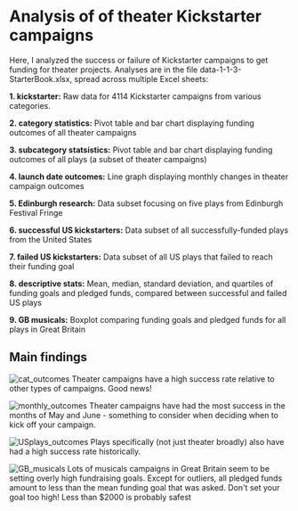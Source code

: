 # Analysis of of theater Kickstarter campaigns

Here, I analyzed the success or failure of Kickstarter campaigns to get funding for theater projects. Analyses are in the file data-1-1-3-StarterBook.xlsx, spread across multiple Excel sheets:

**1. kickstarter:**
Raw data for 4114 Kickstarter campaigns from various categories. 

**2. category statistics:**
Pivot table and bar chart displaying funding outcomes of all theater campaigns

**3. subcategory statsistics:**
Pivot table and bar chart displaying funding outcomes of all plays (a subset of theater campaigns)

**4. launch date outcomes:**
Line graph displaying monthly changes in theater campaign outcomes 

**5. Edinburgh research:**
Data subset focusing on five plays from Edinburgh Festival Fringe

**6. successful US kickstarters:**
Data subset of all successfully-funded plays from the United States

**7. failed US kickstarters:**
Data subset of all US plays that failed to reach their funding goal

**8. descriptive stats:**
Mean, median, standard deviation, and quartiles of funding goals and pledged funds, compared between successful and failed US plays

**9. GB musicals:**
Boxplot comparing funding goals and pledged funds for all plays in Great Britain


## Main findings ##


![cat_outcomes](https://user-images.githubusercontent.com/85725400/170123469-dfcccc9d-f1d3-4905-a79e-2fd1a5b1d31f.png)
Theater campaigns have a high success rate relative to other types of campaigns. Good news!

![monthly_outcomes](https://user-images.githubusercontent.com/85725400/170123502-ee7d7615-bfd0-4b74-bb5f-83c08f0d63fb.png)
Theater campaigns have had the most success in the months of May and June - something to consider when deciding when to kick off your campaign.

![USplays_outcomes](https://user-images.githubusercontent.com/85725400/170123525-a625ce41-bd76-44ce-a3d1-90b25d7c8387.png)
Plays specifically (not just theater broadly) also have had a high success rate historically.

![GB_musicals](https://user-images.githubusercontent.com/85725400/170125320-dfdb1954-b711-49d4-b3c4-e387636f4762.png)
Lots of musicals campaigns in Great Britain seem to be setting overly high fundraising goals. Except for outliers, all pledged funds amount to less than the mean funding goal that was asked. Don't set your goal too high! Less than $2000 is probably safest
